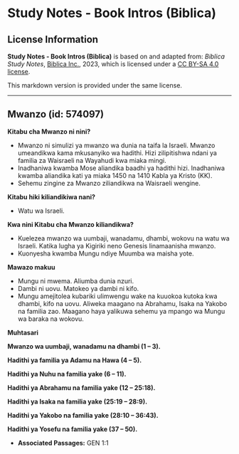 # Study Notes - Book Intros (Biblica)

## License Information

**Study Notes - Book Intros (Biblica)** is based on and adapted from: _Biblica Study Notes_, [Biblica Inc.](https://www.biblica.com/), 2023, which is licensed under a [CC BY-SA 4.0 license](https://creativecommons.org/licenses/by-sa/4.0/legalcode.en).

This markdown version is provided under the same license.



--------------------------------

## Mwanzo (id: 574097)

**Kitabu cha Mwanzo ni nini?**

* Mwanzo ni simulizi ya mwanzo wa dunia na taifa la Israeli. Mwanzo umeandikwa kama mkusanyiko wa hadithi. Hizi zilipitishwa ndani ya familia za Waisraeli na Wayahudi kwa miaka mingi.
* Inadhaniwa kwamba Mose aliandika baadhi ya hadithi hizi. Inadhaniwa kwamba aliandika kati ya miaka 1450 na 1410 Kabla ya Kristo (KK).
* Sehemu zingine za Mwanzo ziliandikwa na Waisraeli wengine.

**Kitabu hiki kiliandikiwa nani?**

* Watu wa Israeli.

**Kwa nini Kitabu cha Mwanzo kiliandikwa?**

* Kuelezea mwanzo wa uumbaji, wanadamu, dhambi, wokovu na watu wa Israeli. Katika lugha ya Kigiriki neno Genesis linamaanisha mwanzo.
* Kuonyesha kwamba Mungu ndiye Muumba wa maisha yote.

**Mawazo makuu**

* Mungu ni mwema. Aliumba dunia nzuri.
* Dambi ni uovu. Matokeo ya dambi ni kifo.
* Mungu amejitolea kubariki ulimwengu wake na kuuokoa kutoka kwa dhambi, kifo na uovu. Aliweka maagano na Abrahamu, Isaka na Yakobo na familia zao. Maagano haya yalikuwa sehemu ya mpango wa Mungu wa baraka na wokovu.

**Muhtasari**

**Mwanzo wa uumbaji, wanadamu na dhambi (1 – 3\).**

**Hadithi ya familia ya Adamu na Hawa (4 – 5\).**

**Hadithi ya Nuhu na familia yake (6 – 11\).**

**Hadithi ya Abrahamu na familia yake (12 – 25:18\).**

**Hadithi ya Isaka na familia yake (25:19 – 28:9\).**

**Hadithi ya Yakobo na familia yake (28:10 – 36:43\).**

**Hadithi ya Yosefu na familia yake (37 – 50\).**

* **Associated Passages:** GEN 1:1

